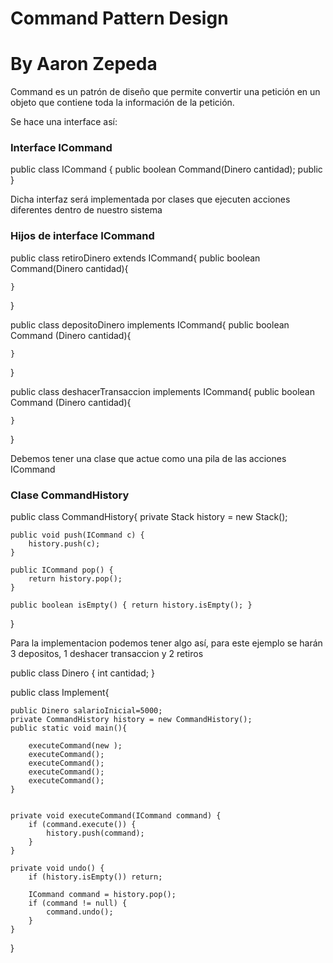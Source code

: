 # Command Pattern Design
# By Aaron Zepeda


Command es un patrón de diseño que permite convertir una petición en un objeto que contiene toda la información de la petición.

Se hace una interface así:


### Interface ICommand
public class ICommand {
    public boolean Command(Dinero cantidad);
    public 
}

Dicha interfaz será implementada por clases que ejecuten acciones diferentes dentro de nuestro sistema

### Hijos de interface ICommand
public class retiroDinero extends ICommand{
    public boolean Command(Dinero cantidad){

    }

}

public class depositoDinero implements ICommand{
    public boolean Command (Dinero cantidad){

    }
}

public class deshacerTransaccion implements ICommand{
    public boolean Command (Dinero cantidad){

    }
}

Debemos tener una clase que actue como una pila de las acciones ICommand


### Clase CommandHistory
public class CommandHistory{
    private Stack<ICommand> history = new Stack();

    public void push(ICommand c) {
        history.push(c);
    }

    public ICommand pop() {
        return history.pop();
    }

    public boolean isEmpty() { return history.isEmpty(); }
}

Para la implementacion podemos tener algo así, para este ejemplo se harán 3 depositos, 1 deshacer transaccion y 2 retiros

public class Dinero {
    int cantidad;
}

public class Implement{

    public Dinero salarioInicial=5000;
    private CommandHistory history = new CommandHistory();
    public static void main(){
        
        executeCommand(new );
        executeCommand();
        executeCommand();
        executeCommand();
        executeCommand();        
    }


    private void executeCommand(ICommand command) {
        if (command.execute()) {
            history.push(command);
        }
    }

    private void undo() {
        if (history.isEmpty()) return;

        ICommand command = history.pop();
        if (command != null) {
            command.undo();
        }
    }
}